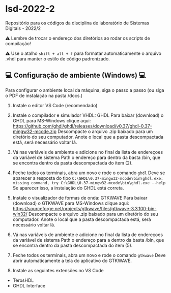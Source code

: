 # lsd-2022-2
Repositório para os códigos da disciplina de laboratório de Sistemas Digitais - 2022/2

:warning: Lembre de trocar o endereço dos diretórios ao rodar os scripts de compilação!

:warning: Use o atalho ``` shift + alt + f ``` para formatar automaticamente o arquivo .vhdl para manter o estilo de código padronizado.

## :computer:  Configuração de ambiente (Windows) :computer:

Para configurar o ambiente local da máquina, siga o passo a passo
(ou siga o PDF de instalação na pasta /docs.)

1) Instale o editor VS Code (recomendado)

2) Instale o compilador e simulador VHDL: GHDL
Para baixar (download) o GHDL para MS-Windows clique aqui:
https://github.com/ghdl/ghdl/releases/download/v0.37/ghdl-0.37-mingw32-mcode.zip
Descompacte o arquivo .zip baixado para um diretório do seu computador.
Anote o local que a pasta descompactada está, será necessário voltar lá.

3) Vá nas variáveis de ambiente e adicione no final da lista de endereçoes da variável de sistema Path o endereço para dentro da basta /bin, que se encontra dentro da pasta descompactada do item (2).

4) Feche todos os terminais, abra um novo e rode o comando
``` ghdl ```
Deve se aparecer a resposta do tipo
```C:\GHDL\0.37-mingw32-mcode\bin\ghdl.exe: missing command, try C:\GHDL\0.37-mingw32-mcode\bin\ghdl.exe --help ```
Se aparecer isso, a instalação do GHDL está correta.


5) Instale o visualizador de formas de onda: GTKWAVE
Para baixar (download) o GTKWAVE para MS-Windows clique aqui:
https://sourceforge.net/projects/gtkwave/files/gtkwave-3.3.100-bin-win32/
Descompacte o arquivo .zip baixado para um diretório do seu computador.
Anote o local que a pasta descompactada está, será necessário voltar lá.

6) Vá nas variáveis de ambiente e adicione no final da lista de endereçoes da variável de sistema Path o endereço para a dentro da basta /bin, que se encontra dentro da pasta descompactada do item (5).

7) Feche todos os terminais, abra um novo e rode o comando
``` gtkwave ```
Deve abrir automaticamente a tela do aplicativo do GTKWAVE.

8) Instale as seguintes extensões no VS Code
- TerosHDL
- GHDL Interface






